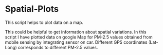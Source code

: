 # Spatial-Plots
This script helps to plot data on a map.

This could be helpful to get information about spatial variations. In this script I have plotted data on google Map for PM-2.5 values obtained from mobile sensing by integrating sensor on car.
Different GPS coordinates (Lat-Long) corresponds to different PM-2.5 values. 
